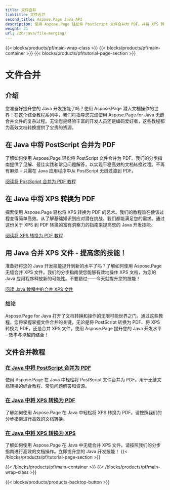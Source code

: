 ```yaml
---
title: 文件合并
linktitle: 文件合并
second_title: Aspose.Page Java API
description: 使用 Aspose.Page 轻松将 PostScript 文件合并为 PDF，并将 XPS 转换为 PDF 或在 Java 中转换 XPS。按照分步教程进行无缝文档转换。
weight: 31
url: /zh/java/file-merging/
---
```


{{< blocks/products/pf/main-wrap-class >}}
{{< blocks/products/pf/main-container >}}
{{< blocks/products/pf/tutorial-page-section >}}

# 文件合并


## 介绍

您准备好提升您的 Java 开发技能了吗？使用 Aspose.Page 潜入文档操作的世界！在这个综合教程系列中，我们将指导您完成使用 Aspose.Page for Java 无缝合并文件的复杂过程。无论您是经验丰富的开发人员还是编码爱好者，这些教程都为高效文档转换提供了宝贵的资源。

## 在 Java 中将 PostScript 合并为 PDF

了解如何使用 Aspose.Page 轻松将 PostScript 文件合并为 PDF。我们的分步指南提供了见解、最佳实践和常见问题解答，以实现平稳高效的文档转换过程。不再有麻烦 – 只需在 Java 应用程序中从 PostScript 无缝过渡到 PDF。

[阅读将 PostScript 合并为 PDF 教程](./postscript-to-pdf/)

## 在 Java 中将 XPS 转换为 PDF

探索使用 Aspose.Page 轻松将 XPS 转换为 PDF 的艺术。我们的教程旨在使该过程变得简单高效。从了解基础知识到应对潜在挑战，我们都能满足您的需求。通过这份关于 XPS 到 PDF 转换的富有洞察力的指南来提高您的 Java 开发技能。

[阅读将 XPS 转换为 PDF 教程](./xps-to-pdf/)

## 用 Java 合并 XPS 文件 - 提高您的技能！

准备好将您的 Java 开发技能提升到新的水平了吗？了解如何使用 Aspose.Page 无缝合并 XPS 文件。我们的分步指南使您能够有效地操作 XPS 文档，为您的 Java 应用程序释放新的可能性。不要错过——今天就提升您的技能！

[阅读 Java 教程中的合并 XPS 文件](./xps-to-xps/)

### 结论

Aspose.Page for Java 打开了文档转换和操作的无限可能世界之门。通过这些教程，您将掌握掌握文件合并的关键，无论是将 PostScript 转换为 PDF、将 XPS 转换为 PDF，还是合并 XPS 文件。使用 Aspose.Page 提升您的 Java 开发水平 – 效率与卓越的结合！
## 文件合并教程
### [在 Java 中将 PostScript 合并为 PDF](./postscript-to-pdf/)
使用 Aspose.Page 在 Java 中轻松将 PostScript 文件合并为 PDF。用于无缝文档转换的综合教程、常见问题解答和资源。
### [在 Java 中将 XPS 转换为 PDF](./xps-to-pdf/)
了解如何使用 Aspose.Page 在 Java 中轻松将 XPS 转换为 PDF。请按照我们的分步指南进行高效的文档转换。
### [在 Java 中将 XPS 转换为 XPS](./xps-to-xps/)
了解如何使用 Aspose.Page 在 Java 中无缝合并 XPS 文件。请按照我们的分步指南进行高效的文档操作。立即提升您的 Java 开发技能！
{{< /blocks/products/pf/tutorial-page-section >}}

{{< /blocks/products/pf/main-container >}}
{{< /blocks/products/pf/main-wrap-class >}}

{{< blocks/products/products-backtop-button >}}
